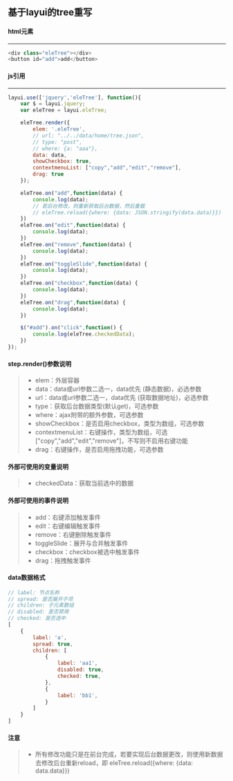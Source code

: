 ## 基于layui的tree重写

#### **html元素**
-----------------
```javascript
<div class="eleTree"></div>
<button id="add">add</button>
```

#### **js引用**
-----------------
```javascript
layui.use(['jquery','eleTree'], function(){
    var $ = layui.jquery;
    var eleTree = layui.eleTree;

    eleTree.render({
        elem: '.eleTree',
        // url: "../../data/home/tree.json",
        // type: "post",
        // where: {a: "aaa"},
        data: data,
        showCheckbox: true,
        contextmenuList: ["copy","add","edit","remove"],
        drag: true
    });

    eleTree.on("add",function(data) {
        console.log(data);
        // 若后台修改，则重新获取后台数据，然后重载
        // eleTree.reload({where: {data: JSON.stringify(data.data)}})
    })
    eleTree.on("edit",function(data) {
        console.log(data);
    })
    eleTree.on("remove",function(data) {
        console.log(data);
    })
    eleTree.on("toggleSlide",function(data) {
        console.log(data);
    })
    eleTree.on("checkbox",function(data) {
        console.log(data);
    })
    eleTree.on("drag",function(data) {
        console.log(data);
    })

    $("#add").on("click",function() {
        console.log(eleTree.checkedData);
    })
});
```

#### **step.render()参数说明**
> + elem：外层容器
> + data：data或url参数二选一，data优先 (静态数据)，必选参数
> + url：data或url参数二选一，data优先 (获取数据地址)，必选参数
> + type：获取后台数据类型(默认get)，可选参数
> + where：ajax附带的额外参数，可选参数
> + showCheckbox：是否启用checkbox，类型为数组，可选参数
> + contextmenuList：右键操作，类型为数组，可选["copy","add","edit","remove"]，不写则不启用右键功能
> + drag：右键操作，是否启用拖拽功能，可选参数
    

#### **外部可使用的变量说明**
> + checkedData：获取当前选中的数据


#### **外部可使用的事件说明**
> + add：右键添加触发事件
> + edit：右键编辑触发事件
> + remove：右键删除触发事件
> + toggleSlide：展开与合并触发事件
> + checkbox：checkbox被选中触发事件
> + drag：拖拽触发事件


#### **data数据格式**
```javascript
// label: 节点名称
// spread: 是否展开子项
// children: 子元素数组
// disabled: 是否禁用
// checked: 是否选中
[
    {
        label: 'a',
        spread: true,
        children: [
            {
                label: 'aa1',
                disabled: true,
                checked: true,
            },
            {
                label: 'bb1',
            }
        ]
    }
]

```


#### **注意**
> + 所有修改功能只是在前台完成，若要实现后台数据更改，则使用新数据去修改后台重新reload，即 eleTree.reload({where: {data: data.data}})

